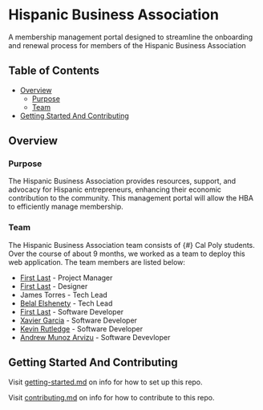 # Hispanic Business Association

A membership management portal designed to streamline the onboarding and renewal process for members of the Hispanic Business Association

## Table of Contents

- [Overview](#overview)
  - [Purpose](#purpose)
  - [Team](#team)
- [Getting Started And Contributing](#getting-started-and-contributing)

## Overview

### Purpose

The Hispanic Business Association provides resources, support, and advocacy for Hispanic entrepreneurs, enhancing their economic contribution to the community. This management portal will allow the HBA to efficiently manage membership.

### Team

The Hispanic Business Association team consists of {#} Cal Poly students. Over the course of about 9 months, we worked as a team to deploy this web application. The team members are listed below:

- [First Last](https://www.linkedin.com/) - Project Manager
- [First Last](https://www.linkedin.com/) - Designer
- James Torres - Tech Lead
- [Belal Elshenety](https://www.linkedin.com/in/belal-elshenety) - Tech Lead
- [First Last](https://www.linkedin.com/) - Software Developer
- [Xavier Garcia](https://www.linkedin.com/in/xavier-a-garcia/) - Software Developer
- [Kevin Rutledge](https://www.linkedin.com/in/kevinrutledge89/) - Software Developer
- [Andrew Munoz Arvizu](https://www.linkedin.com/in/amunozar/) - Software Devevloper

## Getting Started And Contributing

Visit [getting-started.md](docs/getting-started.md) on info for how to set up this repo.

Visit [contributing.md](docs/contributing.md) on info for how to contribute to this repo.
